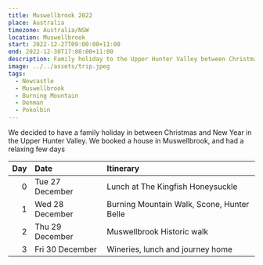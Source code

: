 ```yaml
---
title: Muswellbrook 2022
place: Australia
timezone: Australia/NSW
location: Muswellbrook
start: 2022-12-27T09:00:00+11:00
end: 2022-12-30T17:00:00+11:00
description: Family holiday to the Upper Hunter Valley between Christmas and New Year (27-30 December 2022).
image: ../../assets/trip.jpeg
tags:
  - Newcastle
  - Muswellbrook
  - Burning Mountain
  - Denman
  - Pokolbin
---
```


We decided to have a family holiday in between Christmas and New Year in the Upper Hunter Valley. We booked a house in Muswellbrook, and had a relaxing few days

| Day | Date            | Itinerary                                  |
| --: | :-------------- | :----------------------------------------- |
|   0 | Tue 27 December | Lunch at The Kingfish Honeysuckle          |
|   1 | Wed 28 December | Burning Mountain Walk, Scone, Hunter Belle |
|   2 | Thu 29 December | Muswellbrook Historic walk                 |
|   3 | Fri 30 December | Wineries, lunch and journey home           |
